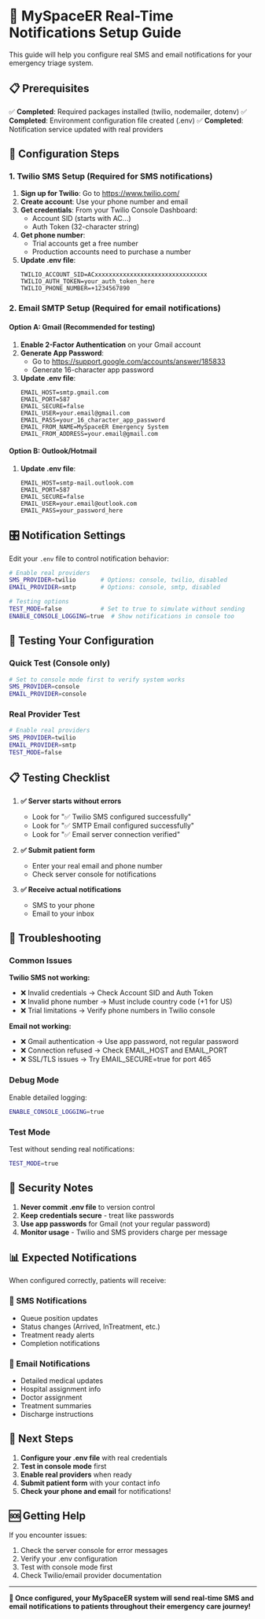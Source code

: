 # 🚨 MySpaceER Real-Time Notifications Setup Guide

This guide will help you configure real SMS and email notifications for your emergency triage system.

## 📋 Prerequisites

✅ **Completed**: Required packages installed (twilio, nodemailer, dotenv)
✅ **Completed**: Environment configuration file created (.env)
✅ **Completed**: Notification service updated with real providers

## 🔧 Configuration Steps

### 1. Twilio SMS Setup (Required for SMS notifications)

1. **Sign up for Twilio**: Go to https://www.twilio.com/
2. **Create account**: Use your phone number and email
3. **Get credentials**: From your Twilio Console Dashboard:
   - Account SID (starts with AC...)
   - Auth Token (32-character string)
4. **Get phone number**: 
   - Trial accounts get a free number
   - Production accounts need to purchase a number
5. **Update .env file**:
   ```
   TWILIO_ACCOUNT_SID=ACxxxxxxxxxxxxxxxxxxxxxxxxxxxxxxxx
   TWILIO_AUTH_TOKEN=your_auth_token_here
   TWILIO_PHONE_NUMBER=+1234567890
   ```

### 2. Email SMTP Setup (Required for email notifications)

#### Option A: Gmail (Recommended for testing)
1. **Enable 2-Factor Authentication** on your Gmail account
2. **Generate App Password**:
   - Go to https://support.google.com/accounts/answer/185833
   - Generate 16-character app password
3. **Update .env file**:
   ```
   EMAIL_HOST=smtp.gmail.com
   EMAIL_PORT=587
   EMAIL_SECURE=false
   EMAIL_USER=your.email@gmail.com
   EMAIL_PASS=your_16_character_app_password
   EMAIL_FROM_NAME=MySpaceER Emergency System
   EMAIL_FROM_ADDRESS=your.email@gmail.com
   ```

#### Option B: Outlook/Hotmail
1. **Update .env file**:
   ```
   EMAIL_HOST=smtp-mail.outlook.com
   EMAIL_PORT=587
   EMAIL_SECURE=false
   EMAIL_USER=your.email@outlook.com
   EMAIL_PASS=your_password_here
   ```

## 🎛️ Notification Settings

Edit your `.env` file to control notification behavior:

```bash
# Enable real providers
SMS_PROVIDER=twilio       # Options: console, twilio, disabled
EMAIL_PROVIDER=smtp       # Options: console, smtp, disabled

# Testing options
TEST_MODE=false           # Set to true to simulate without sending
ENABLE_CONSOLE_LOGGING=true  # Show notifications in console too
```

## 🚀 Testing Your Configuration

### Quick Test (Console only)
```bash
# Set to console mode first to verify system works
SMS_PROVIDER=console
EMAIL_PROVIDER=console
```

### Real Provider Test
```bash
# Enable real providers
SMS_PROVIDER=twilio
EMAIL_PROVIDER=smtp
TEST_MODE=false
```

## 📋 Testing Checklist

1. **✅ Server starts without errors**
   - Look for "✅ Twilio SMS configured successfully"
   - Look for "✅ SMTP Email configured successfully"
   - Look for "✅ Email server connection verified"

2. **✅ Submit patient form**
   - Enter your real email and phone number
   - Check server console for notifications

3. **✅ Receive actual notifications**
   - SMS to your phone
   - Email to your inbox

## 🔧 Troubleshooting

### Common Issues

**Twilio SMS not working:**
- ❌ Invalid credentials → Check Account SID and Auth Token
- ❌ Invalid phone number → Must include country code (+1 for US)
- ❌ Trial limitations → Verify phone numbers in Twilio console

**Email not working:**
- ❌ Gmail authentication → Use app password, not regular password
- ❌ Connection refused → Check EMAIL_HOST and EMAIL_PORT
- ❌ SSL/TLS issues → Try EMAIL_SECURE=true for port 465

### Debug Mode
Enable detailed logging:
```bash
ENABLE_CONSOLE_LOGGING=true
```

### Test Mode
Test without sending real notifications:
```bash
TEST_MODE=true
```

## 🚨 Security Notes

1. **Never commit .env file** to version control
2. **Keep credentials secure** - treat like passwords
3. **Use app passwords** for Gmail (not your regular password)
4. **Monitor usage** - Twilio and SMS providers charge per message

## 📊 Expected Notifications

When configured correctly, patients will receive:

### 📱 SMS Notifications
- Queue position updates
- Status changes (Arrived, InTreatment, etc.)
- Treatment ready alerts
- Completion notifications

### 📧 Email Notifications
- Detailed medical updates
- Hospital assignment info
- Doctor assignment
- Treatment summaries
- Discharge instructions

## 🎯 Next Steps

1. **Configure your .env file** with real credentials
2. **Test in console mode** first
3. **Enable real providers** when ready
4. **Submit patient form** with your contact info
5. **Check your phone and email** for notifications!

## 🆘 Getting Help

If you encounter issues:
1. Check the server console for error messages
2. Verify your .env configuration
3. Test with console mode first
4. Check Twilio/email provider documentation

---

**🎉 Once configured, your MySpaceER system will send real-time SMS and email notifications to patients throughout their emergency care journey!**